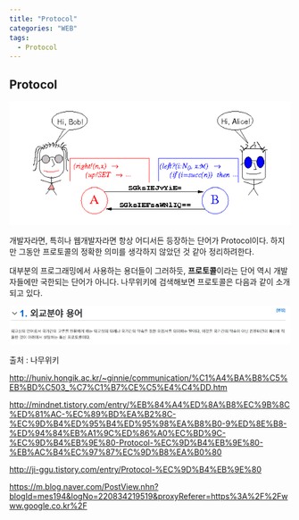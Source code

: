 ```yaml
---
title: "Protocol"
categories: "WEB"
tags:
  - Protocol
---
```


## Protocol

![protocol_img](/assets/images/181015/protocol_img.gif)

개발자라면, 특히나 웹개발자라면 항상 어디서든 등장하는 단어가 Protocol이다. 하지만 그동안 프로토콜의 정확한 의미를 생각하지 않았던 것 같아 정리하려한다.

대부분의 프로그래밍에서 사용하는 용더들이 그러하듯, **프로토콜**이라는 단어 역시 개발자들에만 국한되는 단어가 아니다. 나무위키에 검색해보면 프로토콜은 다음과 같이 소개되고 있다.

![protocol_means](/assets/images/181015/protocol_means.png)
<figcaption class="caption">출처 : 나무위키</figcaption>


http://huniv.hongik.ac.kr/~ginnie/communication/%C1%A4%BA%B8%C5%EB%BD%C503_%C7%C1%B7%CE%C5%E4%C4%DD.htm

http://mindnet.tistory.com/entry/%EB%84%A4%ED%8A%B8%EC%9B%8C%ED%81%AC-%EC%89%BD%EA%B2%8C-%EC%9D%B4%ED%95%B4%ED%95%98%EA%B8%B0-9%ED%8E%B8-%ED%94%84%EB%A1%9C%ED%86%A0%EC%BD%9C-%EC%9D%B4%EB%9E%80-Protocol-%EC%9D%B4%EB%9E%80-%EB%AC%B4%EC%97%87%EC%9D%B8%EA%B0%80

http://ji-ggu.tistory.com/entry/Protocol-%EC%9D%B4%EB%9E%80

https://m.blog.naver.com/PostView.nhn?blogId=mes194&logNo=220834219519&proxyReferer=https%3A%2F%2Fwww.google.co.kr%2F

